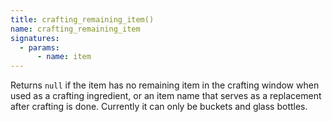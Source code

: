 ```yaml
---
title: crafting_remaining_item()
name: crafting_remaining_item
signatures:
  - params:
      - name: item
---
```


Returns `null` if the item has no remaining item in the crafting window when
used as a crafting ingredient, or an item name that serves as a replacement
after crafting is done. Currently it can only be buckets and glass bottles.
